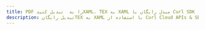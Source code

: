 ---title: PDF را به  تبدیل کنیدXAML، TEX به XAML مبدل رایگان یا Curl SDKdescription: تبدیل رایگانTEX به XAML با استفاده از Curl Cloud APIs & SDK همچنین اسناد PDF را در Cloud ایجاد، ویرایش و رندر کنید.---
